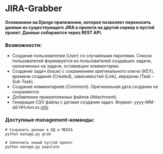 # JIRA-Grabber

#### Основанное на Django приложение, которое позволяет переносить данные из существующего JIRA в проекта на другой сервер в пустой проект. Данные собираются через REST API.

### Возможности:
* Создание пользователей (User) со случайными паролями. Список пользователей формируется из пользователей создавших задачи, назначенных на задачи, оставивших комментарии.
* Создание задач (Issue) с сохранением оригинального ключа (KEY), времени создания (Created), зависимостей (Link), иерархии (Task - Sub-Task).
* Создание комментариев (Comment). Оригинальная дата создания не сохраняется.
* Добавление прикрепленных файлов (Attachment).
* Генерация CSV файлы с датами создания задач. Формат: yyyy-MM-dd HH:mm:ss [info](https://confluence.atlassian.com/jirakb/how-to-change-the-issue-creation-date-using-csv-import-779160699.html)

### Доступные management-команды:
```
# Сохранить данные в БД и MEDIA
python manage.py grab

# Заполнить новый пустой проект
python manage.py populate
```
